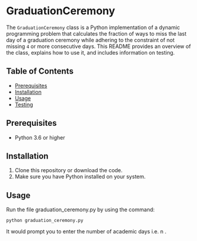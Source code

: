 # GraduationCeremony

The `GraduationCeremony` class is a Python implementation of a dynamic programming problem that calculates the fraction of ways to miss the last day of a graduation ceremony while adhering to the constraint of not missing `4` or more consecutive days. This README provides an overview of the class, explains how to use it, and includes information on testing.

## Table of Contents

- [Prerequisites](#prerequisites)
- [Installation](#installation)
- [Usage](#usage)
- [Testing](#testing)


## Prerequisites

- Python 3.6 or higher

## Installation

1. Clone this repository or download the code.
2. Make sure you have Python installed on your system.

## Usage

Run the file graduation_ceremony.py by using the command:

`python graduation_ceremony.py`

It would prompt you to enter the number of academic days i.e. n .



